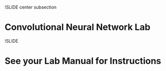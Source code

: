 !SLIDE center subsection

# Convolutional Neural Network Lab


!SLIDE

# See your Lab Manual for Instructions
